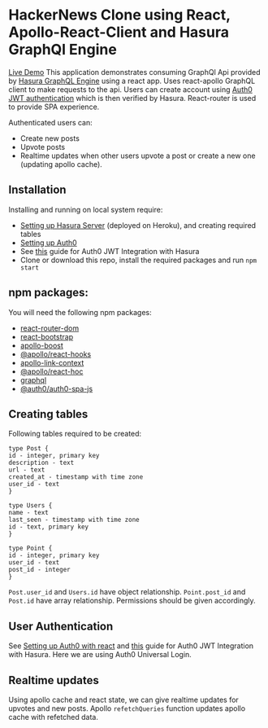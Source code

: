 # HackerNews Clone using React, Apollo-React-Client and Hasura GraphQl Engine

[Live Demo](https://hackernews-1919.herokuapp.com/)
This application demonstrates consuming GraphQl Api provided by [Hasura GraphQL Engine](https://hasura.io) using a react app. Uses react-apollo GraphQL client to make requests to the api. Users can create account using [Auth0 JWT authentication](https://auth0.com/) which is then verified by Hasura. React-router is used to provide SPA experience.

Authenticated users can:
* Create new posts
* Upvote posts
* Realtime updates when other users upvote a post or create a new one (updating apollo cache).

## Installation

Installing and running on local system require:
* [Setting up Hasura Server](https://docs.hasura.io/1.0/graphql/manual/getting-started/heroku-simple.html) (deployed on Heroku), and creating required tables
* [Setting up Auth0](https://auth0.com/docs/quickstart/spa/react/01-login#configure-auth0)
* See [this](https://docs.hasura.io/1.0/graphql/manual/guides/integrations/auth0-jwt.html) guide for Auth0 JWT Integration with Hasura
* Clone or download this repo, install the required packages and run `npm start`

## npm packages:

You will need the following npm packages:
* [react-router-dom](https://www.npmjs.com/package/react-router-dom)
* [react-bootstrap](https://www.npmjs.com/package/react-bootstrap)
* [apollo-boost](https://www.npmjs.com/package/apollo-boost)
* [@apollo/react-hooks](https://www.npmjs.com/package/@apollo/react-hooks)
* [apollo-link-context](https://www.npmjs.com/package/apollo-link-context)
* [@apollo/react-hoc](https://www.npmjs.com/package/@apollo/react-hoc)
* [graphql](https://www.npmjs.com/package/graphql)
* [@auth0/auth0-spa-js](https://www.npmjs.com/package/@auth0/auth0-spa-js)


## Creating tables 

Following tables required to be created:
```
type Post {
id - integer, primary key
description - text
url - text
created_at - timestamp with time zone
user_id - text
}

type Users {
name - text
last_seen - timestamp with time zone
id - text, primary key
}

type Point {
id - integer, primary key
user_id - text
post_id - integer
}
```
`Post.user_id` and `Users.id` have object relationship. `Point.post_id` and `Post.id` have array relationship. Permissions should be given accordingly.

## User Authentication

See [Setting up Auth0 with react](https://auth0.com/docs/quickstart/spa/react/01-login#configure-auth0) and [this](https://docs.hasura.io/1.0/graphql/manual/guides/integrations/auth0-jwt.html) guide for Auth0 JWT Integration with Hasura. Here we are using Auth0 Universal Login.

## Realtime updates

Using apollo cache and react state, we can give realtime updates for upvotes and new posts. Apollo `refetchQueries` function updates apollo cache with refetched data.
